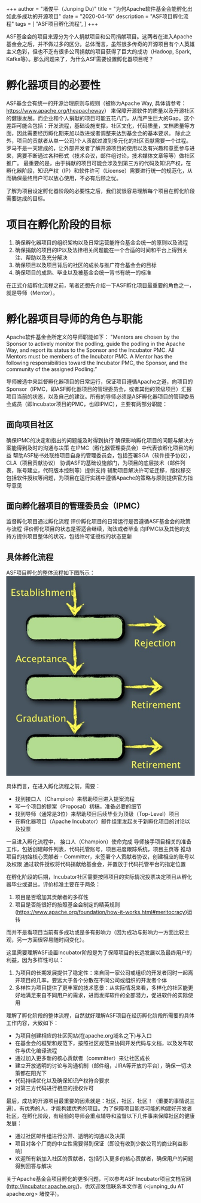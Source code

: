 +++
author = "堵俊平（Junping Du)"
title = "为何Apache软件基金会能孵化出如此多成功的开源项目"
date = "2020-04-16"
description = "ASF项目孵化流程"
tags = [
    "ASF项目孵化流程",
]
+++

ASF基金会的项目来源分为个人捐献项目和公司捐献项目。这两者在进入Apache基金会之后，并不做过多的区分。总体而言，虽然很多传奇的开源项目有个人英雄主义色彩，但也不乏有很多公司捐献的项目获得了巨大的成功（Hadoop, Spark, Kafka等）。那么问题来了，为什么ASF需要设置孵化器项目呢？

# 孵化器项目的必要性
ASF基金会有统一的开源治理原则与规则（被称为Apache Way, 具体请参考：<https://www.apache.org/theapacheway>）
来保障开源软件的质量以及开源社区的健康发展。而企业和个人捐献的项目可能五花八门，从而产生巨大的Gap。这个差距可能会包括：开发流程，基础设施支撑，社区文化，代码质量，文档质量等方面，因此需要经历孵化期来加以改进或者调整来达到基金会的基本要求。
除此之外，项目的贡献者从单一公司/个人贡献过渡到多元化的社区贡献需要一个过程。罗马不是一天建成的，让外部开发者了解开源项目的使用以及有兴趣和意愿参与进来，需要不断通过各种形式（技术会议，邮件组讨论，技术媒体文章等等）做社区推广。
最重要的是，由于捐献的项目可能会涉及到第三方的代码及知识产权，在孵化器阶段，知识产权（IP）和软件许可（License）需要进行统一的规范化，从而确保最终用户可以放心使用，不必有后顾之忧。

了解为项目设定孵化器阶段的必要性之后，我们就很容易理解每个项目在孵化阶段需要达成的目标。

# 项目在孵化阶段的目标
1. 确保孵化器项目的组织架构以及日常运营能符合基金会统一的原则以及流程
2. 确保捐献的项目的IP以及法律相关问题能在一个合适的时间和平台上得到关注、帮助以及充分解决
3. 确保项目以及项目背后的社区的成长与推广符合基金会的目标
4. 确保项目的成熟、毕业以及被基金会统一背书有统一的标准

在正式介绍孵化流程之前，笔者还想先介绍一下ASF孵化项目最重要的角色之一，就是导师（Mentor）。

# 孵化器项目导师的角色与职能
Apache软件基金会所定义的导师职能如下：
"Mentors are chosen by the Sponsor to actively monitor the podling, guide the podling in the Apache Way, and report its status to the Sponsor and the Incubator PMC. All Mentors must be members of the Incubator PMC. A Mentor has the following responsibilities toward the Incubator PMC, the Sponsor, and the community of the assigned Podling.”

导师被选中来监督孵化器项目的日常运行，保证项目遵循Apache之道，向项目的Sponsor（IPMC，即ASF孵化器项目的管理委员会，或者其他的顶级项目）汇报项目当前的状态，以及自己的建议。所有的导师必须是ASF孵化器项目的管理委员会成员（即Incubator项目的PMC，也即IPMC），主要有两部分职能：

## 面向项目社区

确保IPMC的决定和指出的问题能及时得到执行
确保影响孵化项目的问题与解决方案能得到及时的沟通与决策
在IPMC（孵化器管理委员会）中代表该孵化项目的利益
帮助ASF秘书处联络项目自身的管理委员会，包括签署SGA（软件授予协议），CLA（项目贡献协议）
协调ASF的基础设施部门，为项目的底层技术（邮件列表，账号建立，代码版本控制等）提供支持
辅助项目解决许可证迁移，版权移交包括软件授权等问题，为项目在运行实践中遵循Apache的策略与原则提供官方指导意见

## 面向孵化器项目的管理委员会（IPMC）

监督孵化项目通过孵化流程
评价孵化项目的日常运行是否遵循ASF基金会的政策与流程
评价孵化项目的状态是否适合继续，淘汰或者毕业
向IPMC以及其他的支持方提供项目整体的状况，包括许可证授权的状态更新


## 具体孵化流程
ASF项目孵化的整体流程如下图所示：
![](../images/asf_incubator_process/incubator_process.png)


具体而言，在进入孵化流程之前，需要：

* 找到接口人（Champion）来帮助项目进入提案流程
* 写一个项目的提案（Proposal）初稿，准备必要的细节
* 找到导师（通常是3位）来帮助项目后续毕业为顶级（Top-Level）项目
* 在孵化器项目（Apache Incubator）邮件组里发起关于新孵化项目的讨论以及投票

一旦进入孵化流程中，
接口人（Champion）使命完成
导师接手项目相关的准备工作，包括创建邮件列表，代码托管账号，项目进度跟踪系统，项目主页等
推动项目的初始核心贡献者 - Committer，来签署个人贡献者协议，创建相应的账号以及权限
通过软件授权将代码捐献给基金会，并置放于代码托管平台的指定位置

在孵化阶段的后期，Incubator社区需要按照项目的实际情况投票决定项目从孵化器毕业或退出，评价标准主要在于两条：
1. 项目是否增加其贡献者的多样性
2. 项目是否能很好的按照基金会制定的精英规则(<https://www.apache.org/foundation/how-it-works.html#meritocracy>)运转

而并不是看项目当前有多成功或是多有影响力（因为成功与影响力一方面比较主观，另一方面很容易随时间变化）。

这里需要理解ASF设置Incubator阶段是为了保障项目的长远发展以及最终用户的利益，因为多样性可以：
1. 为项目的长期发展提供了稳定性：来自同一家公司或组织的开发者同时一起离开项目的几率，要远大于各个分散在不同公司或组织的开发者个体
2. 多样性为项目提供了更丰富的技术愿景：从实际情况来看，多样化的社区能更好地满足来自不同用户的需求，进而发挥软件的全部潜力，促进软件的实际使用

理解了孵化阶段的整体流程，自然就好理解ASF项目在经历孵化阶段所需要的具体工作内容，大致如下：

* 为项目创建相应的社区网站(在apache.org域名之下)与入口
* 在基金会的框架和规范下，按照社区规范来协同开发代码与文档，以及发布软件与优化编译流程
* 通过加入更多新的核心贡献者（committer）来让社区成长
* 建立开放透明的讨论与沟通机制（邮件组，JIRA等开放的平台），确保一切决策都在阳光下
* 代码持续优化以及确保知识产权符合要求
* 对第三方代码进行相应的授权许可

最后，成功的开源项目最重要的因素就是：社区，社区，社区！（重要的事情说三遍）。有优秀的人，才能构建优秀的项目。为了保障项目能尽可能的构建好开发者社区，在孵化阶段，有经验的导师会重点辅导和监督以下几件事来保障社区的健康发展：

* 通过社区邮件组进行公开、透明的沟通以及决策
* 项目对各个厂商的中立性需要得到保证（即没有收到少数公司的商业利益影响）
* 欢迎所有新加入社区的贡献者，包括引入更多的核心贡献者，确保用户的问题得到回答与解决

关于Apache基金会项目孵化的更多问题，可以参考ASF Incubator项目文档官网(<http://incubator.apache.org/>)，也欢迎发信联系本文作者 (<junping_du AT apache.org> 堵俊平)。
